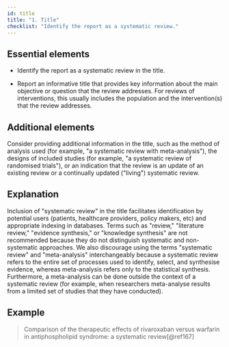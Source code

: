 ```yaml
---
id: title
title: "1. Title"
checklist: "Identify the report as a systematic review."
---
```


## Essential elements

* Identify the report as a systematic review in the title.

* Report an informative title that provides key information about the 
main objective or question that the review addresses. For reviews of
interventions, this usually includes the population and the
intervention(s) that the review addresses.

<!-- #ASK - this second 'essential' element is missing from the checklist text -->

## Additional elements

Consider providing additional information in the title, such as the
method of analysis used (for example, "a systematic review with
meta-analysis"), the designs of included studies (for example, "a
systematic review of randomised trials"), or an indication that the
review is an update of an existing review or a continually updated
("living") systematic review.

## Explanation

Inclusion of "systematic review" in the title
facilitates identification by potential users (patients, healthcare
providers, policy makers, etc) and appropriate indexing in databases.
Terms such as "review," "literature review," "evidence synthesis," or
"knowledge synthesis" are not recommended because they do not
distinguish systematic and non-systematic approaches. We also discourage
using the terms "systematic review" and "meta-analysis" interchangeably
because a systematic review refers to the entire set of processes used
to identify, select, and synthesise evidence, whereas meta-analysis
refers only to the statistical synthesis. Furthermore, a meta-analysis
can be done outside the context of a systematic review (for example,
when researchers meta-analyse results from a limited set of studies that
they have conducted).

## Example 

> Comparison of the therapeutic effects of rivaroxaban versus warfarin in antiphospholipid syndrome: a systematic review[@ref167]